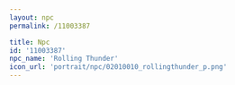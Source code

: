 ```yaml
---
layout: npc
permalink: /11003387

title: Npc
id: '11003387'
npc_name: 'Rolling Thunder'
icon_url: 'portrait/npc/02010010_rollingthunder_p.png'
---
```

